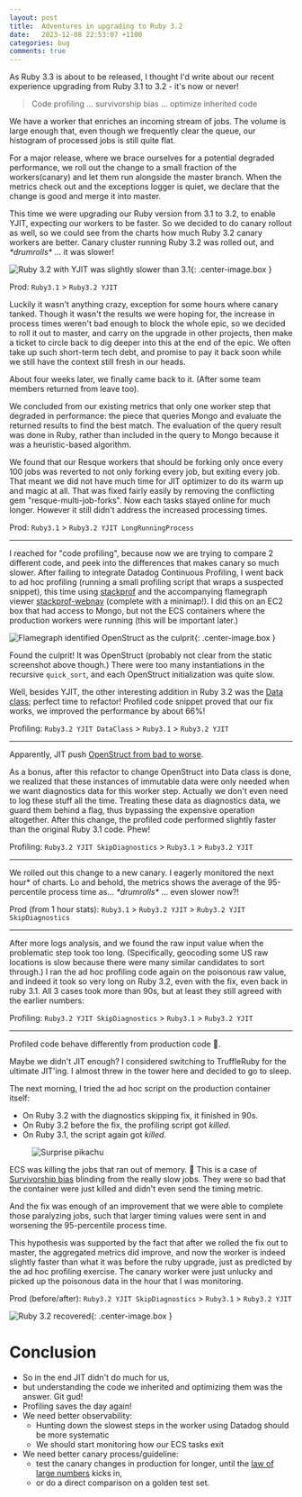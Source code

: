 ```yaml
---
layout: post
title:  Adventures in upgrading to Ruby 3.2
date:   2023-12-08 22:53:07 +1100
categories: bug
comments: true
---
```


As Ruby 3.3 is about to be released, I thought I'd write about our recent experience upgrading from Ruby 3.1 to 3.2 - it's now or never!

> Code profiling
> ...
> survivorship bias
> ...
> optimize inherited code

We have a worker that enriches an incoming stream of jobs. 
The volume is large enough that, even though we frequently clear the queue, our histogram of processed jobs is still quite flat.

For a major release, where we brace ourselves for a potential degraded performance, we roll out the change to a small fraction of the workers(canary) and let them run alongside the master branch. When the metrics check out and the exceptions logger is quiet, we declare that the change is good and merge it into master.

This time we were upgrading our Ruby version from 3.1 to 3.2, to enable YJIT, expecting our workers to be faster. So we decided to do canary rollout as well, so we could see from the charts how much Ruby 3.2 canary workers are better. 
Canary cluster running Ruby 3.2 was rolled out, and *\*drumrolls\** ... it was slower!

![Ruby 3.2 with YJIT was slightly slower than 3.1](/images/ruby-32-slower.png){: .center-image.box }

Prod: `Ruby3.1` > `Ruby3.2 YJIT`

Luckily it wasn't anything crazy, exception for some hours where canary tanked.
Though it wasn't the results we were hoping for, the increase in process times weren't bad enough to block the whole epic, so we decided to roll it out to master, and carry on the upgrade in other projects, then make a ticket to circle back to dig deeper into this at the end of the epic. 
We often take up such short-term tech debt, and promise to pay it back soon while we still have the context still fresh in our heads. 

About four weeks later, we finally came back to it. (After some team members returned from leave too). 

We concluded from our existing metrics that only one worker step that degraded in performance: the piece that queries Mongo and evaluate the returned results to find the best match. 
The evaluation of the query result was done in Ruby, rather than included in the query to Mongo because it was a heuristic-based algorithm.

We found that our Resque workers that should be forking only once every 100 jobs was reverted to not only forking every job, but exiting every job. That meant we did not have much time for JIT optimizer to do its warm up and magic at all.
That was fixed fairly easily by removing the conflicting gem "resque-multi-job-forks". 
Now each tasks stayed online for much longer. 
However it still didn't address the increased processing times. 

Prod: `Ruby3.1` > `Ruby3.2 YJIT LongRunningProcess`

----

I reached for "code profiling", because now we are trying to compare 2 different code, and peek into the differences that makes canary so much slower.
After failing to integrate Datadog Continuous Profiling, I went back to ad hoc profiling (running a small profiling script that wraps a suspected snippet), this time using [stackprof](https://github.com/tmm1/stackprof) and the accompanying flamegraph viewer [stackprof-webnav](https://github.com/alisnic/stackprof-webnav) (complete with a minimap!). I did this on an EC2 box that had access to Mongo, but not the ECS containers where the production workers were running (this will be important later.)

![Flamegraph identified OpenStruct as the culprit](/images/stackprof-webnav-ruby-32.png){: .center-image.box }

Found the culprit! It was OpenStruct (probably not clear from the static screenshot above though.) There were too many instantiations in the recursive `quick_sort`, and each OpenStruct initialization was quite slow. 

Well, besides YJIT, the other interesting addition in Ruby 3.2 was the [Data class](https://docs.ruby-lang.org/en/3.2/Data.html); perfect time to refactor!
Profiled code snippet proved that our fix works, we improved the performance by about 66%!

Profiling: `Ruby3.2 YJIT DataClass` > `Ruby3.1` > `Ruby3.2 YJIT`

----

Apparently, JIT push [OpenStruct from bad to worse](https://www.reddit.com/r/ruby/comments/11wem2c/comment/jd4zr8a/?utm_source=share&utm_medium=web2x&context=3).

As a bonus, after this refactor to change OpenStruct into Data class is done, we realized that these instances of immutable data were only needed when we want diagnostics data for this worker step.
Actually we don't even need to log these stuff all the time.
Treating these data as diagnostics data, we guard them behind a flag, thus bypassing the expensive operation altogether.
After this change, the profiled code performed slightly faster than the original Ruby 3.1 code. Phew!

Profiling: `Ruby3.2 YJIT SkipDiagnostics` > `Ruby3.1` > `Ruby3.2 YJIT`

----

We rolled out this change to a new canary. 
I eagerly monitored the next hour* of charts. 
Lo and behold, the metrics shows the average of the 95-percentile process time as... *\*drumrolls\** ... even slower now?!

Prod (from 1 hour stats): `Ruby3.1` > `Ruby3.2 YJIT` > `Ruby3.2 YJIT SkipDiagnostics`

----

After more logs analysis, and we found the raw input value when the problematic step took too long. (Specifically, geocoding some US raw locations is slow because there were many similar candidates to sort through.)
I ran the ad hoc profiling code again on the poisonous raw value, and indeed it took so very long on Ruby 3.2, even with the fix, even back in ruby 3.1.
All 3 cases took more than 90s, but at least they still agreed with the earlier numbers:

Profiling: `Ruby3.2 YJIT SkipDiagnostics` > `Ruby3.1` > `Ruby3.2 YJIT`

----

Profiled code behave differently from production code 🤔.

Maybe we didn't JIT enough? I considered switching to TruffleRuby for the ultimate JIT'ing. I almost threw in the tower here and decided to go to sleep.

The next morning, I tried the ad hoc script on the production container itself:
- On Ruby 3.2 with the diagnostics skipping fix, it finished in 90s.
- On Ruby 3.2 before the fix, the profiling script got *killed*. 
- On Ruby 3.1, the script again got *killed*. 

<figure class="image is-64x64">
    <img src="/images/surprise-pikachu.png" alt="Surprise pikachu" class="center-image">
</figure>

ECS was killing the jobs that ran out of memory. 🤦 This is a case of [Survivorship bias](https://en.wikipedia.org/wiki/Survivorship_bias) 
blinding from the really slow jobs. They were so bad that the container were just killed and didn't even send the timing metric.

And the fix was enough of an improvement that we were able to complete those paralyzing jobs, such that larger timing values were sent in and worsening the 95-percentile process time.

This hypothesis was supported by the fact that after we rolled the fix out to master, the aggregated metrics did improve, and now the worker is indeed slightly faster than what it was before the ruby upgrade, just as predicted by the ad hoc profiling exercise.
The canary worker were just unlucky and picked up the poisonous data in the hour that I was monitoring.

Prod (before/after): `Ruby3.2 YJIT SkipDiagnostics` > `Ruby3.1` > `Ruby3.2 YJIT`

![Ruby 3.2 recovered](/images/ruby-32-recovered.png){: .center-image.box }

# Conclusion

- So in the end JIT didn't do much for us,
- but understanding the code we inherited and optimizing them was the answer. Git gud!
- Profiling saves the day again!
- We need better observability:
  + Hunting down the slowest steps in the worker using Datadog should be more systematic
  + We should start monitoring how our ECS tasks exit
- We need better canary process/guideline: 
  + test the canary changes in production for longer, until the [law of large numbers](https://en.wikipedia.org/wiki/Law_of_large_numbers) kicks in, 
  + or do a direct comparison on a golden test set. 
